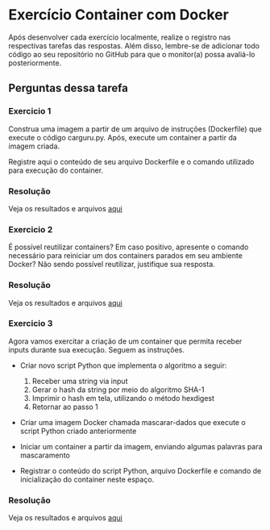 # Exercício Container com Docker

Após desenvolver cada exercício localmente, realize o registro nas respectivas tarefas das respostas. Além disso, lembre-se de adicionar todo código ao seu repositório no GitHub para que o monitor(a) possa avaliá-lo posteriormente.

## Perguntas dessa tarefa

### Exercicio 1

Construa uma imagem a partir de um arquivo de instruções (Dockerfile) que execute o código carguru.py. Após, execute um container a partir da imagem criada.

Registre aqui o conteúdo de seu arquivo Dockerfile e o comando utilizado para execução do container.

### Resolução

Veja os resultados e arquivos [aqui](https://github.com/EdnaldoLuiz/AWS-Cloud-Data-Engineering-Compass-UOL/tree/main/sprint-4/exercicios/docker/exercicio-1)

### Exercicio 2

É possível reutilizar containers? Em caso positivo, apresente o comando necessário para reiniciar um dos containers parados em seu ambiente Docker? Não sendo possível reutilizar, justifique sua resposta.

### Resolução

Veja os resultados e arquivos [aqui](https://github.com/EdnaldoLuiz/AWS-Cloud-Data-Engineering-Compass-UOL/tree/main/sprint-4/exercicios/docker/exercicio-2)

### Exercicio 3

Agora vamos exercitar a criação de um container que permita receber inputs durante sua execução. Seguem as instruções.

- Criar novo script Python que implementa o algoritmo a seguir:

    1. Receber uma string via input
    2. Gerar o hash  da string por meio do algoritmo SHA-1
    3. Imprimir o hash em tela, utilizando o método hexdigest
    4. Retornar ao passo 1

- Criar uma imagem Docker chamada mascarar-dados que execute o script Python criado anteriormente
- Iniciar um container a partir da imagem, enviando algumas palavras para mascaramento
- Registrar o conteúdo do script Python, arquivo Dockerfile e comando de inicialização do container neste espaço.

### Resolução

Veja os resultados e arquivos [aqui](https://github.com/EdnaldoLuiz/AWS-Cloud-Data-Engineering-Compass-UOL/tree/main/sprint-4/exercicios/docker/exercicio-3)